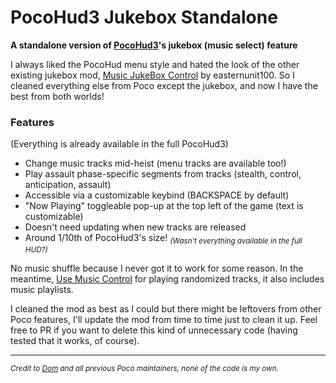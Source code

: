# PocoHud3 Jukebox Standalone
**A standalone version of [PocoHud3](https://modworkshop.net/mod/40870)'s jukebox (music select) feature**

I always liked the PocoHud menu style and hated the look of the other existing jukebox mod, [Music JukeBox Control](https://modworkshop.net/mod/24765) by easternunit100. So I cleaned everything else from Poco except the jukebox, and now I have the best from both worlds!

### Features
(Everything is already available in the full PocoHud3)

- Change music tracks mid-heist (menu tracks are available too!)
- Play assault phase-specific segments from tracks (stealth, control, anticipation, assault)
- Accessible via a customizable keybind (BACKSPACE by default)
- "Now Playing" toggleable pop-up at the top left of the game (text is customizable)
- Doesn't need updating when new tracks are released
- Around 1/10th of PocoHud3's size! <sub>*(Wasn't everything available in the full HUD?)*</sub>

No music shuffle because I never got it to work for some reason. In the meantime, [Use Music Control](https://modworkshop.net/mod/20833) for playing randomized tracks, it also includes music playlists.

I cleaned the mod as best as I could but there might be leftovers from other Poco features, I'll update the mod from time to time just to clean it up. Feel free to PR if you want to delete this kind of unnecessary code (having tested that it works, of course).

---
<sub>*Credit to [Dom](https://modworkshop.net/user/52338) and all previous Poco maintainers, none of the code is my own.*</sub>

